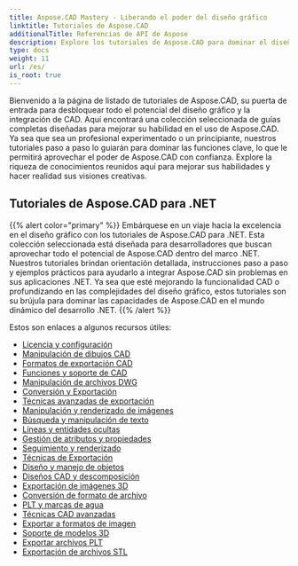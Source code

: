 ```yaml
---
title: Aspose.CAD Mastery - Liberando el poder del diseño gráfico
linktitle: Tutoriales de Aspose.CAD
additionalTitle: Referencias de API de Aspose
description: Explore los tutoriales de Aspose.CAD para dominar el diseño gráfico. Mejore sus habilidades con guías paso a paso sobre la integración de CAD y libere su potencial creativo.
type: docs
weight: 11
url: /es/
is_root: true
---
```


Bienvenido a la página de listado de tutoriales de Aspose.CAD, su puerta de entrada para desbloquear todo el potencial del diseño gráfico y la integración de CAD. Aquí encontrará una colección seleccionada de guías completas diseñadas para mejorar su habilidad en el uso de Aspose.CAD. Ya sea que sea un profesional experimentado o un principiante, nuestros tutoriales paso a paso lo guiarán para dominar las funciones clave, lo que le permitirá aprovechar el poder de Aspose.CAD con confianza. Explore la riqueza de conocimientos reunidos aquí para mejorar sus habilidades y hacer realidad sus visiones creativas.

## Tutoriales de Aspose.CAD para .NET
{{% alert color="primary" %}}
Embárquese en un viaje hacia la excelencia en el diseño gráfico con los tutoriales de Aspose.CAD para .NET. Esta colección seleccionada está diseñada para desarrolladores que buscan aprovechar todo el potencial de Aspose.CAD dentro del marco .NET. Nuestros tutoriales brindan orientación detallada, instrucciones paso a paso y ejemplos prácticos para ayudarlo a integrar Aspose.CAD sin problemas en sus aplicaciones .NET. Ya sea que esté mejorando la funcionalidad CAD o profundizando en las complejidades del diseño gráfico, estos tutoriales son su brújula para dominar las capacidades de Aspose.CAD en el mundo dinámico del desarrollo .NET.
{{% /alert %}}

Estos son enlaces a algunos recursos útiles:
 
- [Licencia y configuración](./net/licensing-and-configuration/)
- [Manipulación de dibujos CAD](./net/cad-drawing-manipulation/)
- [Formatos de exportación CAD](./net/cad-export-formats/)
- [Funciones y soporte de CAD](./net/cad-features-and-support/)
- [Manipulación de archivos DWG](./net/dwg-file-manipulation/)
- [Conversión y Exportación](./net/conversion-and-export/)
- [Técnicas avanzadas de exportación](./net/advanced-export-techniques/)
- [Manipulación y renderizado de imágenes](./net/image-manipulation-and-rendering/)
- [Búsqueda y manipulación de texto](./net/text-search-and-manipulation/)
- [Líneas y entidades ocultas](./net/hidden-lines-and-entities/)
- [Gestión de atributos y propiedades](./net/attribute-and-property-management/)
- [Seguimiento y renderizado](./net/tracking-and-rendering/)
- [Técnicas de Exportación](./net/export-techniques/)
- [Diseño y manejo de objetos](./net/layout-and-object-handling/)
- [Diseños CAD y descomposición](./net/cad-layouts-and-decomposition/)
- [Exportación de imágenes 3D](./net/3d-image-export/)
- [Conversión de formato de archivo](./net/file-format-conversion/)
- [PLT y marcas de agua](./net/plt-and-watermarking/)
- [Técnicas CAD avanzadas](./net/advanced-cad-techniques/)
- [Exportar a formatos de imagen](./net/exporting-to-image-formats/)
- [Soporte de modelos 3D](./net/3d-model-support/)
- [Exportar archivos PLT](./net/exporting-plt-files/)
- [Exportación de archivos STL](./net/stl-file-export/)


